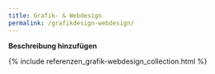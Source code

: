 ```yaml
---
title: Grafik- & Webdesign
permalink: /grafikdesign-webdesign/
---
```


**Beschreibung hinzufügen**

{% include referenzen_grafik-webdesign_collection.html %}

